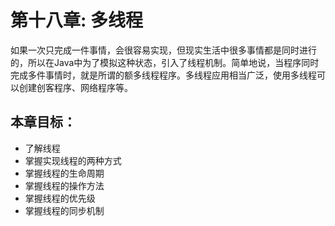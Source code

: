 # 第十八章: 多线程 #
如果一次只完成一件事情，会很容易实现，但现实生活中很多事情都是同时进行的，所以在Java中为了模拟这种状态，引入了线程机制。简单地说，当程序同时完成多件事情时，就是所谓的额多线程程序。多线程应用相当广泛，使用多线程可以创建创客程序、网络程序等。

## 本章目标：
- 了解线程
- 掌握实现线程的两种方式
- 掌握线程的生命周期
- 掌握线程的操作方法
- 掌握线程的优先级
- 掌握线程的同步机制